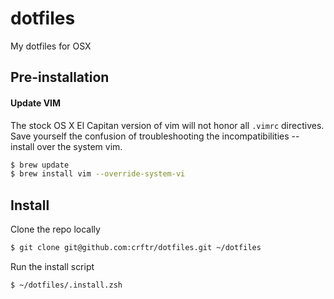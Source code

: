 # dotfiles

My dotfiles for OSX

## Pre-installation

#### Update VIM

The stock OS X El Capitan version of vim will not honor all `.vimrc` directives.
Save yourself the confusion of troubleshooting the incompatibilities -- install
over the system vim.

```bash
$ brew update
$ brew install vim --override-system-vi
```

## Install

Clone the repo locally
```bash
$ git clone git@github.com:crftr/dotfiles.git ~/dotfiles
```

Run the install script
```bash
$ ~/dotfiles/.install.zsh
```
